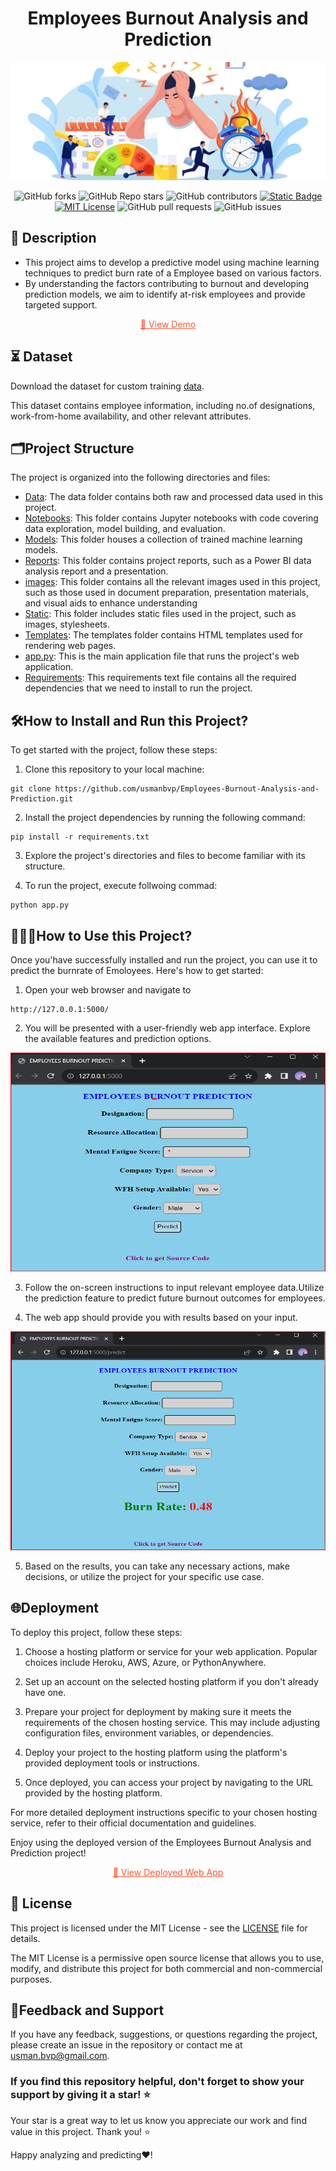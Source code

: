 <h1 align = center>Employees Burnout Analysis and Prediction</h1>

![Employees-Burnout-Analysis-and-Prediction](images/burnout1.jpg)
<div style = "text-align : center">

![GitHub forks](https://img.shields.io/github/forks/usmanbvp/Employees-Burnout-Analysis-and-Prediction?style=flat-square&logo=github)
![GitHub Repo stars](https://img.shields.io/github/stars/usmanbvp/Employees-Burnout-Analysis-and-Prediction?logo=GitHub)
![GitHub contributors](https://img.shields.io/github/contributors/usmanbvp/Employees-Burnout-Analysis-and-Prediction?logo=github&color=blue)
[![Static Badge](https://img.shields.io/badge/View%20Demo-orange?style=flat-square&logo=github&logoColor=black&labelColor=hex)](https://employeesburnoutprediction.pythonanywhere.com/)
[![MIT License](https://img.shields.io/badge/MIT%20License-blue?style=flat-square&logo=Github&logoColor=black)](https://github.com/usmanbvp/Employees-Burnout-Analysis-and-Prediction/blob/main/LICENSE)
![GitHub pull requests](https://img.shields.io/github/issues-pr/usmanbvp/Employees-Burnout-Analysis-and-Prediction?style=flat-square&logo=github&logoColor=black)
![GitHub issues](https://img.shields.io/github/issues/usmanbvp/Employees-Burnout-Analysis-and-Prediction?logo=github&logoColor=black)

</div>

## 📝 Description

- This project aims to develop a predictive model using machine learning techniques to predict burn rate of a Employee based on various factors. 
- By understanding the factors contributing to burnout and developing prediction models, we aim to identify at-risk employees and provide targeted support.
<p align="center">
  <a href="https://employeesburnoutprediction.pythonanywhere.com/", style="color:#FF5733;">
    🚀 View Demo
  </a>
</p>

## ⏳ Dataset 
 Download the dataset for custom training [data](data/).

This dataset contains employee information, including no.of designations, work-from-home availability, and other relevant attributes.


## 🗂️Project Structure
The project is organized into the following directories and files:
- [Data](data/): The data folder contains both raw and processed data used in this project.
- [Notebooks](notebooks/): This folder contains Jupyter notebooks with code covering data exploration, model building, and evaluation.
- [Models](models/): This folder houses a collection of trained machine  learning models.
- [Reports](reports/): This folder contains project reports, such as a Power BI data analysis report and a presentation.
- [images](images/): This folder contains all the relevant images used in this project, such as those used in document preparation, presentation materials, and visual aids to enhance understanding
- [Static](static/): This folder includes static files used in the project, such as images, stylesheets.
- [Templates](templates/): The templates folder contains HTML templates used for rendering web pages.
- [app.py](app.py): This is the main application file that runs the project's web application.
- [Requirements](requirements.txt): This requirements text file contains all the required dependencies that we need to install to run the project.

## 🛠️How to Install and Run this Project?
To get started with the project, follow these steps:

1. Clone this repository to your local machine:

```
git clone https://github.com/usmanbvp/Employees-Burnout-Analysis-and-Prediction.git
```
2. Install the project dependencies by running the following command:
```
pip install -r requirements.txt
```

3. Explore the project's directories and files to become familiar with its structure.

4. To run the project, execute follwoing commad:
```
python app.py
```
## 👨🏻‍💻How to Use this Project?

Once you'have successfully installed and run the project, you can use it to  predict the burnrate of Emoloyees. Here's how to get started:
1. Open your web browser and navigate to 
```
http://127.0.0.1:5000/
```
2. You will be presented with a user-friendly web app interface. Explore the available features and prediction options.
<div style = "text-align: center;">
<img src="https://github.com/usmanbvp/Employees-Burnout-Analysis-and-Prediction/blob/main/images/webapp_on_local_machine.png" alt="web interface" width = "700" height = "350">
</div>


3. Follow the on-screen instructions to input relevant employee data.Utilize the prediction feature to predict future burnout outcomes for employees.

4. The web app should provide you with results based on your input.

<div style="text-align: center;">
  <img src="images/local_machine_after_prediction.png" alt="prediction results" width="700" height="350">
</div>

5. Based on the results, you can take any necessary actions, make decisions, or utilize the project for your specific use case.

## 🌐Deployment

To deploy this project, follow these steps:

1. Choose a hosting platform or service for your web application. Popular choices include Heroku, AWS, Azure, or PythonAnywhere.

2. Set up an account on the selected hosting platform if you don't already have one.

3. Prepare your project for deployment by making sure it meets the requirements of the chosen hosting service. This may include adjusting configuration files, environment variables, or dependencies.

4. Deploy your project to the hosting platform using the platform's provided deployment tools or instructions.

5. Once deployed, you can access your project by navigating to the URL provided by the hosting platform.

For more detailed deployment instructions specific to your chosen hosting service, refer to their official documentation and guidelines.

Enjoy using the deployed version of the Employees Burnout Analysis and Prediction project!

<p align="center">
  <a href="https://employeesburnoutprediction.pythonanywhere.com/" style="color:#FF5733;">
    🚀 View Deployed Web App
  </a>
</p>


## 📄 License

This project is licensed under the MIT License - see the [LICENSE](LICENSE) file for details.

The MIT License is a permissive open source license that allows you to use, modify, and distribute this project for both commercial and non-commercial purposes.

## 📝Feedback and Support
If you have any feedback, suggestions, or questions regarding the project, please create an issue in the repository or contact me at usman.bvp@gmail.com.

### If you find this repository helpful, don't forget to show your support by giving it a star! ⭐
Your star is a great way to let us know you appreciate our work and find value in this project. Thank you! ⭐

Happy analyzing and predicting❤️!
